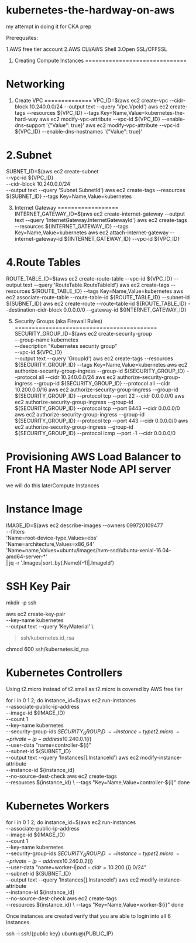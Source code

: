 # kubernetes-the-hardway-on-aws
my attempt in doing it for CKA prep

Prerequsites:

1.AWS free tier account
2.AWS CLI/AWS Shell
3.Open SSL/CFFSSL


1. Creating Compute Instances
==============================

Networking
===========
1. Create VPC
==============
   VPC_ID=$(aws ec2 create-vpc --cidr-block 10.240.0.0/24 --output text --query 'Vpc.VpcId')
   aws ec2 create-tags --resources ${VPC_ID} --tags Key=Name,Value=kubernetes-the-hard-way
   aws ec2 modify-vpc-attribute --vpc-id ${VPC_ID} --enable-dns-support '{"Value": true}'
   aws ec2 modify-vpc-attribute --vpc-id ${VPC_ID} --enable-dns-hostnames '{"Value": true}'
   
 2.Subnet
 ==========
  SUBNET_ID=$(aws ec2 create-subnet \
    --vpc-id ${VPC_ID} \
    --cidr-block 10.240.0.0/24 \
    --output text --query 'Subnet.SubnetId')
  aws ec2 create-tags --resources ${SUBNET_ID} --tags Key=Name,Value=kubernetes
  
3. Internet Gateway
==================
  INTERNET_GATEWAY_ID=$(aws ec2 create-internet-gateway --output text --query 'InternetGateway.InternetGatewayId')
  aws ec2 create-tags --resources ${INTERNET_GATEWAY_ID} --tags Key=Name,Value=kubernetes
  aws ec2 attach-internet-gateway --internet-gateway-id ${INTERNET_GATEWAY_ID} --vpc-id ${VPC_ID}

4.Route Tables
==============
ROUTE_TABLE_ID=$(aws ec2 create-route-table --vpc-id ${VPC_ID} --output text --query 'RouteTable.RouteTableId')
aws ec2 create-tags --resources ${ROUTE_TABLE_ID} --tags Key=Name,Value=kubernetes
aws ec2 associate-route-table --route-table-id ${ROUTE_TABLE_ID} --subnet-id ${SUBNET_ID}
aws ec2 create-route --route-table-id ${ROUTE_TABLE_ID} --destination-cidr-block 0.0.0.0/0 --gateway-id ${INTERNET_GATEWAY_ID}

5. Security Groups (aka Firewall Rules)
==========================================
SECURITY_GROUP_ID=$(aws ec2 create-security-group \
  --group-name kubernetes \
  --description "Kubernetes security group" \
  --vpc-id ${VPC_ID} \
  --output text --query 'GroupId')
aws ec2 create-tags --resources ${SECURITY_GROUP_ID} --tags Key=Name,Value=kubernetes
aws ec2 authorize-security-group-ingress --group-id ${SECURITY_GROUP_ID} --protocol all --cidr 10.240.0.0/24
aws ec2 authorize-security-group-ingress --group-id ${SECURITY_GROUP_ID} --protocol all --cidr 10.200.0.0/16
aws ec2 authorize-security-group-ingress --group-id ${SECURITY_GROUP_ID} --protocol tcp --port 22 --cidr 0.0.0.0/0
aws ec2 authorize-security-group-ingress --group-id ${SECURITY_GROUP_ID} --protocol tcp --port 6443 --cidr 0.0.0.0/0
aws ec2 authorize-security-group-ingress --group-id ${SECURITY_GROUP_ID} --protocol tcp --port 443 --cidr 0.0.0.0/0
aws ec2 authorize-security-group-ingress --group-id ${SECURITY_GROUP_ID} --protocol icmp --port -1 --cidr 0.0.0.0/0


  Provisioning AWS Load Balancer to Front HA Master Node API server
  ===================================================================
   we will do this laterCompute Instances

Instance Image
==============

IMAGE_ID=$(aws ec2 describe-images --owners 099720109477 \
  --filters \
  'Name=root-device-type,Values=ebs' \
  'Name=architecture,Values=x86_64' \
  'Name=name,Values=ubuntu/images/hvm-ssd/ubuntu-xenial-16.04-amd64-server-*' \
  | jq -r '.Images|sort_by(.Name)[-1]|.ImageId')   
   
SSH Key Pair
============

mkdir -p ssh

aws ec2 create-key-pair \
  --key-name kubernetes \
  --output text --query 'KeyMaterial' \
  > ssh/kubernetes.id_rsa
  
chmod 600 ssh/kubernetes.id_rsa  

Kubernetes Controllers
=======================

Using t2.micro instead of t2.small as t2.micro is covered by AWS free tier

for i in 0 1 2; do
  instance_id=$(aws ec2 run-instances \
    --associate-public-ip-address \
    --image-id ${IMAGE_ID} \
    --count 1 \
    --key-name kubernetes \
    --security-group-ids ${SECURITY_GROUP_ID} \
    --instance-type t2.micro \
    --private-ip-address 10.240.0.1${i} \
    --user-data "name=controller-${i}" \
    --subnet-id ${SUBNET_ID} \
    --output text --query 'Instances[].InstanceId')
  aws ec2 modify-instance-attribute \
    --instance-id ${instance_id} \
    --no-source-dest-check
  aws ec2 create-tags \
    --resources ${instance_id} \
    --tags "Key=Name,Value=controller-${i}"
done

Kubernetes Workers
===================
 
for i in 0 1 2; do
  instance_id=$(aws ec2 run-instances \
    --associate-public-ip-address \
    --image-id ${IMAGE_ID} \
    --count 1 \
    --key-name kubernetes \
    --security-group-ids ${SECURITY_GROUP_ID} \
    --instance-type t2.micro \
    --private-ip-address 10.240.0.2${i} \
    --user-data "name=worker-${i}|pod-cidr=10.200.${i}.0/24" \
    --subnet-id ${SUBNET_ID} \
    --output text --query 'Instances[].InstanceId')
  aws ec2 modify-instance-attribute \
    --instance-id ${instance_id} \
    --no-source-dest-check
  aws ec2 create-tags \
    --resources ${instance_id} \
    --tags "Key=Name,Value=worker-${i}"
done

Once instances are created verify that you are able to login into all 6 instances.

ssh -i ssh/{public key} ubuntu@{PUBLIC_IP}
